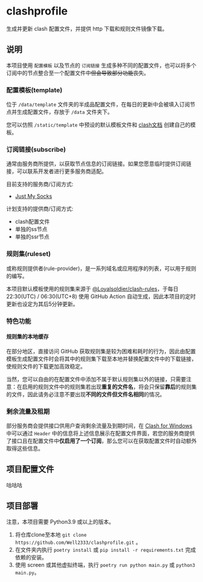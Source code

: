 # clashprofile

生成并更新 clash 配置文件，并提供 http 下载和规则文件镜像下载。

## 说明

本项目使用 `配置模板` 以及节点的 `订阅链接` 生成多种不同的配置文件，也可以将多个订阅中的节点整合至一个配置文件中~~但会导致部分功能丧失~~。

### 配置模板(template)

位于 `/data/template` 文件夹的半成品配置文件，在每日的更新中会被填入订阅节点并生成配置文件，存放于 `/data` 文件夹下。

您可以仿照 `/static/template` 中预设的默认模板文件和 [clash文档](https://github.com/Dreamacro/clash/wiki/Configuration) 创建自己的模板。

### 订阅链接(subscribe)

通常由服务商所提供，以获取节点信息的订阅链接。如果您愿意临时提供订阅链接，可以联系开发者进行更多服务商适配。

目前支持的服务商/订阅方式:

- [Just My Socks](https://justmysocks3.net/members/index.php)

计划支持的提供商/订阅方式:

- clash配置文件
- 单独的ss节点
- 单独的ssr节点

### 规则集(ruleset)

或称规则提供者(rule-provider)，是一系列域名或应用程序的列表，可以用于规则的编写。

本项目默认模板使用的规则集来源于 [@Loyalsoldier/clash-rules](https://github.com/Loyalsoldier/clash-rules)，于每日 22:30(UTC) / 06:30(UTC+8) 使用 GitHub Action 自动生成，因此本项目的定时更新也设定为其后5分钟更新。

### 特色功能

#### 规则集的本地缓存

在部分地区，直接访问 GitHub 获取规则集是较为困难和耗时的行为，因此由配置模板生成配置文件时会将其中的规则集下载至本地并替换配置文件中的下载链接，使规则文件的下载更加高效稳定。

当然，您可以自由的在配置文件中添加不属于默认规则集以外的链接，只需要注意：在启用的规则文件中的规则集若出现**重复的文件名**，将会只保留**靠后**的规则集的文件，因此请务必注意不要出现**不同的文件但文件名相同**的情况。

### 剩余流量及租期

部分服务商会提供接口供用户查询剩余流量及到期时间，在 [Clash for Windows](https://github.com/Fndroid/clash_for_windows_pkg/releases) 中可以通过 `Header` 中的信息将上述信息展示在配置文件界面，若您的服务商提供了接口且在配置文件中**仅启用了一个订阅**，那么您可以在获取配置文件时自动额外取得这些信息。

## 项目配置文件

咕咕咕

## 项目部署

注意，本项目需要 Python3.9 或以上的版本。

1. 将仓库clone至本地 `git clone https://github.com/Well2333/clashprofile.git` 。
2. 在文件夹内执行 `poetry install` 或 `pip install -r requirements.txt` 完成依赖的安装。
3. 使用 screen 或其他虚拟终端，执行 `poetry run python main.py` 或 `python3 main.py`。
